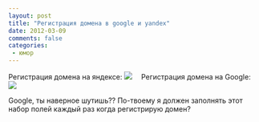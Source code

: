 ```yaml
---
layout: post
title: "Регистрация домена в google и yandex"
date: 2012-03-09
comments: false
categories:
 - юмор
---
```



Регистрация домена на яндексе:
<a href="http://1.bp.blogspot.com/-vu4SgnC69yM/T1oiJrm0QLI/AAAAAAAADVQ/zQ7umrO9EwU/s1600/Screen+shot+2012-03-09+at+14.50.44+.png" imageanchor="1" style="margin-bottom: 1em; margin-right: 1em;"><img border="0" src="http://1.bp.blogspot.com/-vu4SgnC69yM/T1oiJrm0QLI/AAAAAAAADVQ/zQ7umrO9EwU/s1600/Screen+shot+2012-03-09+at+14.50.44+.png" /></a>
Регистрация домена на Google:
<a href="http://1.bp.blogspot.com/-iJ2e7bwyTWQ/T1oiIstU1fI/AAAAAAAADVI/3GFNq1d_IUs/s1600/Screen+shot+2012-03-09+at+14.50.18+.png" imageanchor="1" style="margin-bottom: 1em; margin-right: 1em;"><img border="0" src="http://1.bp.blogspot.com/-iJ2e7bwyTWQ/T1oiIstU1fI/AAAAAAAADVI/3GFNq1d_IUs/s1600/Screen+shot+2012-03-09+at+14.50.18+.png" /></a>

Google, ты наверное шутишь?? По-твоему я должен заполнять этот набор полей каждый раз когда регистрирую домен?
